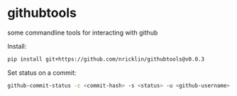 # githubtools
some commandline tools for interacting with github

Install:
```bash
pip install git+https://github.com/nricklin/githubtools@v0.0.3
```

Set status on a commit:
```bash
github-commit-status -c <commit-hash> -s <status> -u <github-username> -p <github-password> -r <github_repo> --url <URL> --context <context> -d "<description>"
```
